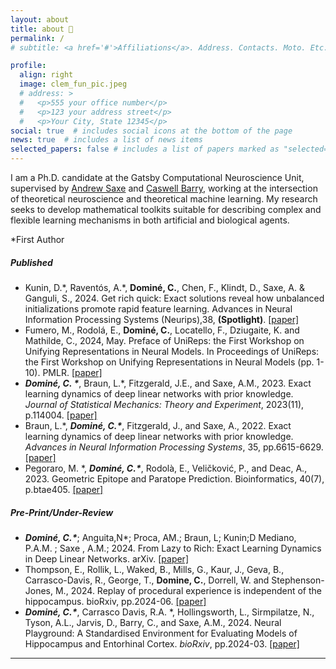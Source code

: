 ```yaml
---
layout: about
title: about 🍊
permalink: /
# subtitle: <a href='#'>Affiliations</a>. Address. Contacts. Moto. Etc.

profile:
  align: right
  image: clem_fun_pic.jpeg
  # address: >
  #   <p>555 your office number</p>
  #   <p>123 your address street</p>
  #   <p>Your City, State 12345</p>
social: true  # includes social icons at the bottom of the page
news: true  # includes a list of news items
selected_papers: false # includes a list of papers marked as "selected={true}"
---
```

I am a Ph.D. candidate at the Gatsby Computational Neuroscience Unit, supervised by [Andrew Saxe](https://www.sainsburywellcome.org/web/groups/saxe-lab) and [Caswell Barry](https://barry-lab.com), working at the intersection of theoretical neuroscience and theoretical machine learning. My research seeks to develop mathematical toolkits suitable for describing complex and flexible learning mechanisms in both artificial and biological agents.



*First Author
##### **Published**
- Kunin, D.\*, Raventós, A.\*, **Dominé, C.**, Chen, F., Klindt, D., Saxe, A. & Ganguli, S., 2024. Get rich quick: Exact solutions reveal how unbalanced initializations promote rapid feature learning. Advances in Neural Information Processing Systems (Neurips),38, **(Spotlight)**. <a href=" https://arxiv.org/abs/2406.06158"> [paper]</a>
- Fumero, M., Rodolá, E.,  **Dominé, C.**, Locatello, F., Dziugaite, K. and Mathilde, C., 2024, May. Preface of UniReps: the First Workshop on Unifying Representations in Neural Models. In Proceedings of UniReps: the First Workshop on Unifying Representations in Neural Models (pp. 1-10). PMLR. <a href= "https://proceedings.mlr.press/v243/fumero24a/fumero24a.pdf"> [paper]</a>  
- **_Dominé, C. \*_**, Braun, L.\*, Fitzgerald, J.E., and Saxe, A.M., 2023. Exact learning dynamics of deep linear networks with prior knowledge. *Journal of Statistical Mechanics: Theory and Experiment*, 2023(11), p.114004. <a href= " https://iopscience.iop.org/article/10.1088/1742-5468/ad01b8/pdf"> [paper]</a>  
- Braun, L.\*, **_Dominé, C.\*_**, Fitzgerald, J., and Saxe, A., 2022. Exact learning dynamics of deep linear networks with prior knowledge. *Advances in Neural Information Processing Systems*, 35, pp.6615-6629.  <a href= "https://proceedings.neurips.cc/paper_files/paper/2022/file/2b3bb2c95195130977a51b3bb251c40a-Paper-Conference.pdf"> [paper]</a> 
- Pegoraro, M. \*, **_Dominé, C.\*_**, Rodolà, E., Veličković, P., and Deac, A., 2023. Geometric Epitope and Paratope Prediction. Bioinformatics, 40(7), p.btae405. <a href= "https://watermark.silverchair.com/btae405.pdf?token=AQECAHi208BE49Ooan9kkhW_Ercy7Dm3ZL_9Cf3qfKAc485ysgAAA3IwggNuBgkqhkiG9w0BBwagggNfMIIDWwIBADCCA1QGCSqGSIb3DQEHATAeBglghkgBZQMEAS4wEQQM4ydvBfcc7HtAnOiAAgEQgIIDJYU9tY9XB76PYH4RdFnFLifmUcs4Uv6XLad70aH4s5sPv5tiAxfiAuFGyvBC0LdDDOgb54WAGFSKkCwtJfGMdA8hVFpYS1iEj5YwpRmq4CTdd_xTQ3noNuaOnisKFSqRXyiOVVJSfFLT-b8rxg7iz7H5Aoy2N9adnnUQdOF14mzM3DZ-g6JY8J-QjymkI4_Gyfrpjih4e7-wHbYvoU-G2OCE5Z9KxR8hwf9wYwnULJgEXS2Cj4pzbjgVwCsP-nTbNRwJu5aM37IdGq3DN-bRmEEN9jdSsUl9unorqho5YzglkB2AYW8mqmSTH_6iHonWlenOQRJb135CWpJfZvraRbLXhAS7TqknU-NdsYeah8pW8kTfpu4MuRINImAKMExO1elZTwg9ULF77pm9Sb0DmN3lZen5XyoDUfbIA-01ZpBrLCea3tqfaJ1Y9L9NhrWu_4DZbRJDPCFf2FE7UNxaCW9ejkroJIdib2mCekjczRTeXJSyW8IHfrP4uml2zGab5KYe_JHP2JWCygQ1HBIU-uAzA3UvrO6_B1Doqr8spvPXDW1YcXZYDwyQaAT4hBbrYig6NzzuvWepb29X2UyQREfMMm8Kz4g_IDuzL3BjtcatcT8XbWnosczBm7Gjm7nOxp9pMPHPRgrHV_zA8rR1_R-qLXVLDf9m97xbHBN_dxEg8ptwXW_P9_pW7W1vX7-u6A8F5LiOR67EDPVrfJJVKUOuOKgeOL5IMQZvSbyoJotC8M55rURxKaPsm-vsYBsCVuq84etfRiwGPoMm0LCHepYJCc_Suv0DBRlpPWAGdaxs8TfdxydO8YKuzj-pJa8sIUJ6yPi5B-cqlj0jkH23Ika-nF0tBpqErRRR1ofzq1Sjx8VlXsnYymvwEzkWvERyN-9wdY_rh2yORbOkkjmATlI1DCHrtL5PhPPC-kPhwSXs1DwxsQ8RJA4NjBM3YbmKgkIEK0XyPqMDZ8mkDQhxJZdB1XalR1rsNvh7CUdu9iwj2rqvbgpHkxFH1xnzR5vqA3GOoD7IN2cXsELY5H82X6eTZ1MLmEug6a9_0fpUbQ3VBKC6MXU"> [paper]</a> 

##### **Pre-Print/Under-Review**
- **_Dominé, C.\*_**; Anguita,N\*; Proca, AM.; Braun, L; Kunin;D Mediano, P.A.M. ; Saxe , A.M.; 2024. From Lazy to Rich: Exact Learning Dynamics in Deep Linear Networks. arXiv. <a href= "https://doi.org/10.48550/arXiv.2406.06158"> [paper]</a> 
- Thompson, E., Rollik, L., Waked, B., Mills, G., Kaur, J., Geva, B., Carrasco-Davis, R., George, T., **Domine, C.**, Dorrell, W. and Stephenson-Jones, M., 2024. Replay of procedural experience is independent of the hippocampus. bioRxiv, pp.2024-06.  <a href= "https://www.biorxiv.org/content/biorxiv/early/2024/06/06/2024.06.05.597547.full.pdf"> [paper]</a> 
- **_Dominé, C.\*_**, Carrasco Davis, R.A. \*, Hollingsworth, L., Sirmpilatze, N., Tyson, A.L., Jarvis, D., Barry, C., and Saxe, A.M., 2024. Neural Playground: A Standardised Environment for Evaluating Models of Hippocampus and Entorhinal Cortex. *bioRxiv*, pp.2024-03. <a href= "https://www.biorxiv.org/content/biorxiv/early/2024/03/12/2024.03.06.583699.full.pdf"> [paper]</a>
***